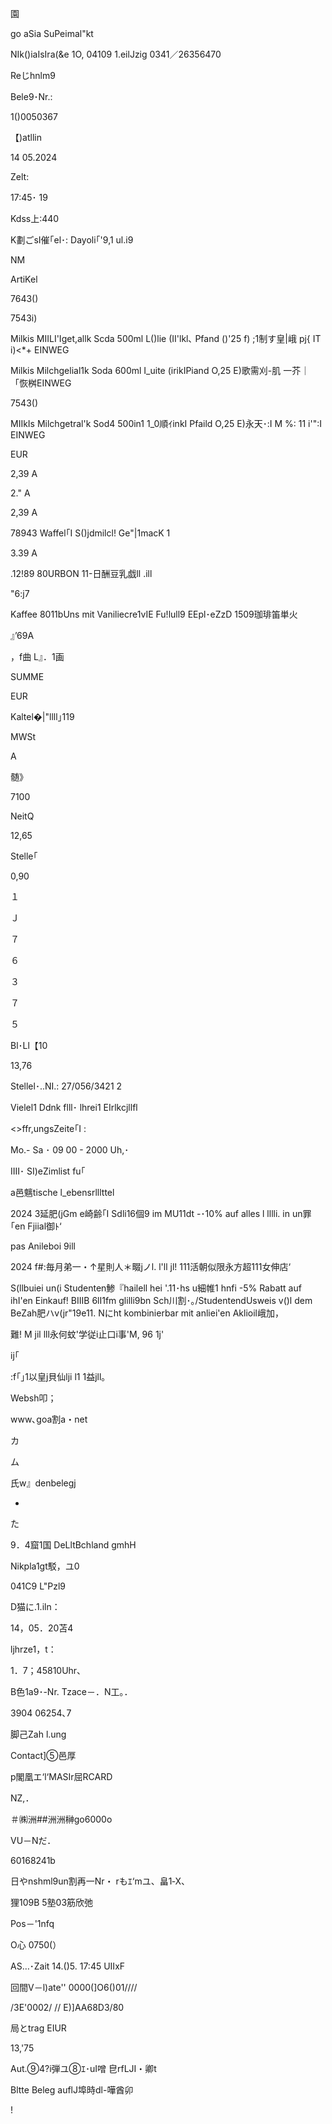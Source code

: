 園

go aSia SuPeimal"kt

NIk()iaIsIra(&e 1O, 04109 1.eilJzig
0341／26356470

Reじhnlm9

Bele9･Nr.:

1()0050367

【)atllin

14 05.2024

Zelt:

17:45･ 19

Kdss上:440

K劃ごsI催｢el･: Dayoli｢'9,1 ul.i9

NM

ArtiKel

7643()

7543i)

Milkis MIILI'Iget,allk Scda 500ml
L()lie (II'lkl､ Pfand ()'25 f) ;1制す皇|峨
pj{ IT i)<*+ EINWEG

Milkis Milchgelial1k Soda 600ml
I_uite (irikIPiand O,25 E)歌需刈-肌
一芥｜「恢桝EINWEG

7543()

MIIkIs Milchgetral'k Sod4 500in1
1_0順ｲinkI Pfaild O,25 E)永天･:I M
%: 11 i'":I EINWEG

EUR

2,39 A

2." A

2,39 A

78943 Waffel｢I S()jdmilcl! Ge"|1macK 1

3.39 A

.12!89 80URBON 11-日酬豆乳戯ll .ill

"6:j7

Kaffee 8011bUns mit Vaniliecre1vIE
Fu!lull9 EEpl･eZzD 1509珈琲笛単火

』’69A

，f曲
L』．1画

SUMME

EUR

Kaltel�|"llll｣119

MWSt

A

髄》

7100

NeitQ

12,65

Stelle｢

0,90

１

Ｊ

７

６

３

７

５

Bl･Ll【10

13,76

Stellel･..NI.: 27/056/3421 2

Vielel1 Ddnk flll･ lhrei1 EIrlkcjllfl

<>ffr,ungsZeite｢I :

Mo.- Sa ･ 09 00 - 2000 Uh,･

IIII･ SI)eZimlist fu｢

a邑魑tische l_ebensrlllttel

2024 3延肥(jGm e崎齢｢I Sdli16個9 im MU11dt -･10% auf
alles l
lllli. in un罪｢en Fjiial御ﾄ‘

pas Anileboi 9ill

2024 f#:毎月弟一・↑星則人＊畷jノl. l'll
jl! 111活朝似限永方超111女伸店‘

S(llbuiei un(i Studenten鯵『hailell hei '.11･hs u細帷1 hnfi
-5% Rabatt auf ihI'en Einkauf!
BIIIB 6lI1fm glilli9bn Sch川割･｡/StudentendUsweis v()l
dem BeZah肥ハv(jr"19e11.
Nにht kombinierbar mit anliei'en Aklioil峨加，

難! M jil lll永何蚊'学従i止口i事'M, 96 1j'

ij｢

:f｢｣1以皇j貝仙lji l1 1益jll｡

Websh叩；

www､goa割a・net

カ

ム

氏w』denbelegj

*

た

9．4窟1国 DeLltBchland gmhH

Nikpla1gt駁，ユ0

041C9 L"Pzl9

D猫に.1.iln：

14，05．20苫4

ljhrze1，t：

1．7；45810Uhr、

B色1a9･-Nr.
Tzace－．N工｡．

3904
06254､7

脚己Zah l.ung

Contact]⑤邑厚

p閣凰エ‘l‘MASIr屈RCARD

NZ,．

＃㈱洲##洲洲榊go6000o

VU－Nだ．

60168241b

日やnshml9un割再一Nr・
rもｴ‘mユ、畠1‐X、

狸109B
5塾03筋欣弛

Pos－'1nfq

O心 0750(）

AS…･Zait 14.()5. 17:45 UIIxF

回間V－l)ate'' 0000(]O6()01////

/3E'0002/ // E)]AA68D3/80

局とtrag EIUR

13,'75

Aut.⑨4?i弾ユ⑧ｴ･uI噌 皀rfLJI・卿t

Bltte Beleg auflJ埠時dl-嘩酋卯

!
